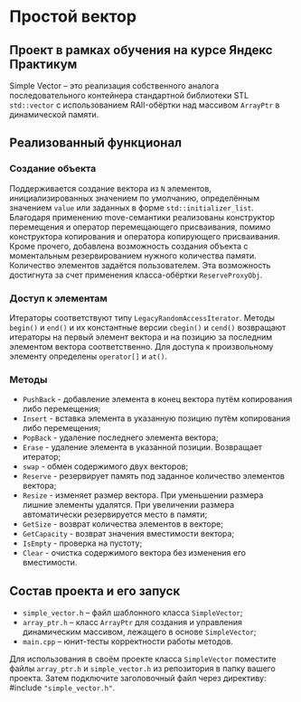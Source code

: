 # Простой вектор

## Проект в рамках обучения на курсе Яндекс Практикум

Simple Vector – это реализация собственного аналога последовательного контейнера стандартной библиотеки STL `std::vector` с использованием RAII-обёртки над массивом `ArrayPtr` в динамической памяти.

## Реализованный функционал

### Создание объекта

Поддерживается создание вектора из `N` элементов, инициализированных значением по умолчанию, определённым значением `value` или заданных в форме `std::initializer_list`.
Благодаря применению move-семантики реализованы конструктор перемещения и оператор перемещающего присваивания, помимо конструктора копирования и оператора копирующего присваивания.
Кроме прочего, добавлена возможность создания объекта с моментальным резервированием нужного количества памяти. Количество элементов задаётся пользователем. Эта возможность достигнута за счет применения класса-обёртки `ReserveProxyObj`.

### Доступ к элементам

Итераторы соответствуют типу `LegacyRandomAccessIterator`. Методы `begin()` и `end()` и их константные версии `cbegin()` и `cend()` возвращают итераторы на первый элемент вектора и на позицию за последним элементом вектора соответственно.
Для доступа к произвольному элементу определены `operator[]` и `at()`.

### Методы

* `PushBack` - добавление элемента в конец вектора путём копирования либо перемещения;
* `Insert` - вставка элемента в указанную позицию путём копирования либо перемещения;
* `PopBack` - удаление последнего элемента вектора;
* `Erase` - удаление элемента в указанной позиции. Возвращает итератор;
* `swap` - обмен содержимого двух векторов;
* `Reserve` - резервирует память под заданное количество элементов вектора;
* `Resize` - изменяет размер вектора. При уменьшении размера лишние элементы удалятся. При увеличении размера автоматически резервируется место в памяти;
* `GetSize` - возврат количества элементов в векторе;
* `GetCapacity` - возврат значения вместимости вектора;
* `IsEmpty` - проверка на пустоту;
* `Clear` - очистка содержимого вектора без изменения его вместимости.


## Состав проекта и его запуск

* `simple_vector.h` – файл шаблонного класса `SimpleVector`;
* `array_ptr.h` – класс `ArrayPtr` для создания и управления динамическим массивом, лежащего в основе `SimpleVector`;
* `main.cpp` – юнит-тесты корректности работы методов.

Для использования в своём проекте класса `SimpleVector` поместите файлы `array_ptr.h` и `simple_vector.h` из репозитория в папку вашего проекта. Затем подключите заголовочный файл через директиву: #include `"simple_vector.h"`.